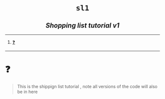 <h1 align="center"><code> sl1 </code></h1>
<h2 align="center"><i> Shopping list tutorial v1 </i></h2>

----
1. [❓](#)

----

# ❓

> This is the shippign list tutorial , note all versions of the code will also be in here